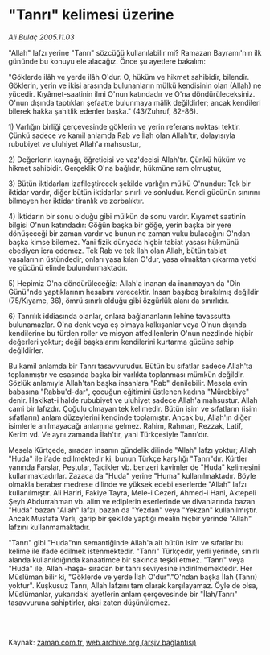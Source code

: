 # "Tanrı" kelimesi üzerine

*Ali Bulaç 2005.11.03*

<td class="columnist-detail">
<p>"Allah" lafzı yerine "Tanrı" sözcüğü kullanılabilir mi? Ramazan Bayramı'nın ilk gününde bu konuyu ele alacağız. Önce şu ayetlere bakalım:</p>
<p>
<div id="haberMetinDiv">
<p>"Göklerde ilâh ve yerde ilâh O'dur. O, hüküm ve hikmet sahibidir, bilendir. Göklerin, yerin ve ikisi arasında bulunanların mülkü kendisinin olan (Allah) ne yücedir. Kıyâmet-saatinin ilmi O'nun katındadır ve O'na döndürüleceksiniz. O'nun dışında taptıkları şefaatte bulunmaya mâlik değildirler; ancak kendileri bilerek hakka şahitlik edenler başka." (43/Zuhruf, 82-86). 
<p>1) Varlığın birliği çerçevesinde göklerin ve yerin referans noktası tektir. Çünkü sadece ve kamil anlamda Rab ve İlah olan Allah'tır, dolayısıyla rububiyet ve uluhiyet Allah'a mahsustur, 
<p>2) Değerlerin kaynağı, öğreticisi ve vaz'decisi Allah'tır. Çünkü hüküm ve hikmet sahibidir. Gerçeklik O'na bağlıdır, hükmüne ram olmuştur, 
<p>3) Bütün iktidarları izafileştirecek şekilde varlığın mülkü O'nundur: Tek bir iktidar vardır, diğer bütün iktidarlar sınırlı ve sonludur. Kendi gücünün sınırını bilmeyen her iktidar tiranlık ve zorbalıktır. 
<p>4) İktidarın bir sonu olduğu gibi mülkün de sonu vardır. Kıyamet saatinin bilgisi O'nun katındadır: Göğün başka bir göğe, yerin başka bir yere dönüşeceği bir zaman vardır ve bunun ne zaman vuku bulacağını O'ndan başka kimse bilemez. Yani fizik dünyada hiçbir tabiat yasası hükmünü ebediyen icra edemez. Tek Rab ve tek İlah olan Allah, bütün tabiat yasalarının üstündedir, onları yasa kılan O'dur, yasa olmaktan çıkarma yetki ve gücünü elinde bulundurmaktadır. 
<p>5) Hepimiz O'na döndürüleceğiz: Allah'a inanan da inanmayan da "Din Günü"nde yaptıklarının hesabını verecektir. İnsan başıboş bırakılmış değildir (75/Kıyame, 36), ömrü sınırlı olduğu gibi özgürlük alanı da sınırlıdır. 
<p>6) Tanrılık iddiasında olanlar, onlara bağlananların lehine tavassutta bulunamazlar. O'na denk veya eş olmaya kalkışanlar veya O'nun dışında kendilerine bu türden roller ve misyon atfedilenlerin O'nun nezdinde hiçbir değerleri yoktur; değil başkalarını kendilerini kurtarma gücüne sahip değildirler. 
<p>Bu kamil anlamda bir Tanrı tasavvurudur. Bütün bu sıfatlar sadece Allah'ta toplanmıştır ve esasında başka bir varlıkta toplanması mümkün değildir. Sözlük anlamıyla Allah'tan başka insanlara "Rab" denilebilir. Mesela evin babasına "Rabbu'd-dar", çocuğun eğitimini üstlenen kadına "Mürebbiye" denir. Hakikat-i halde rububiyet ve uluhiyet sadece Allah'a mahsustur. Allah cami bir lafızdır. Çoğulu olmayan tek kelimedir. Bütün isim ve sıfatların (isim sıfatların) anlam düzeylerini kendinde toplamıştır. Ancak bu, Allah'ın diğer isimlerle anılmayacağı anlamına gelmez. Rahim, Rahman, Rezzak, Latif, Kerim vd. Ve aynı zamanda İlah'tır, yani Türkçesiyle Tanrı'dır. 
<p>Mesela Kürtçede, sıradan insanın gündelik dilinde "Allah" lafzı yoktur; Allah "Huda" ile ifade edilmektedir ki, bunun Türkçe karşılığı "Tanrı"dır. Kürtler yanında Farslar, Peştular, Tacikler vb. benzeri kavimler de "Huda" kelimesini kullanmaktadırlar. Zazaca da "Huda" yerine "Huma" kullanılmaktadır. Böyle olmakla beraber medrese dilinde ve yüksek edebi eserlerde "Allah" lafzı kullanılmıştır. Ali Hariri, Fakiye Tayra, Mele-i Cezeri, Ahmed-i Hani, Aktepeli Şeyh Abdurrahman vb. alim ve ediplerin eserlerinde ve divanlarında bazan "Huda" bazan "Allah" lafzı, bazan da "Yezdan" veya "Yekzan" kullanılmıştır. Ancak Mustafa Varlı, garip bir şekilde yaptığı mealin hiçbir yerinde "Allah" lafzını kullanmamaktadır. 
<p>"Tanrı" gibi "Huda"nın semantiğinde Allah'a ait bütün isim ve sıfatlar bu kelime ile ifade edilmek istenmektedir. "Tanrı" Türkçedir, yerli yerinde, sınırlı alanda kullanıldığında kanaatimce bir sakınca teşkil etmez. "Tanrı" veya "Huda" ile, Allah -haşa- sıradan bir tanrı seviyesine indirilmemektedir. Her Müslüman bilir ki, "Göklerde ve yerde İlah O'dur"."O'ndan başka İlah (Tanrı) yoktur". Kuşkusuz Tanrı, Allah lafzını tam olarak karşılayamaz. Öyle de olsa, Müslümanlar, yukarıdaki ayetlerin anlam çerçevesinde bir "İlah/Tanrı" tasavvuruna sahiptirler, aksi zaten düşünülemez. </p></p></p></p></p></p></p></p></p></p></div>
</p>


<p><br>
		 </br></p></td>

Kaynak: [zaman.com.tr](http://zaman.com.tr/yazar.do?yazino=225783), [web.archive.org (arşiv bağlantısı)](http://web.archive.org/web/20120125192846/http://www.zaman.com.tr/yazar.do?yazino=225783)
